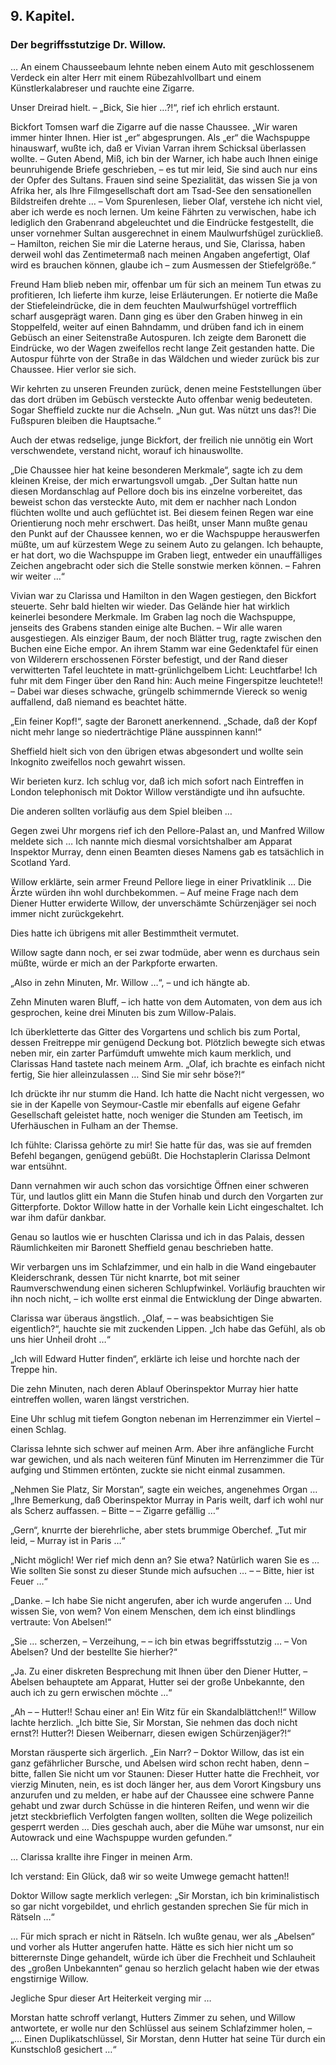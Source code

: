 <h2>9. Kapitel.</h2>
<h3>Der begriffsstutzige Dr. Willow.</h3>

… An einem Chausseebaum lehnte neben einem Auto mit geschlossenem Verdeck ein
alter Herr mit einem Rübezahlvollbart und einem Künstlerkalabreser und rauchte
eine Zigarre.

Unser Dreirad hielt. – „Bick, Sie hier …?!“, rief ich ehrlich erstaunt.

Bickfort Tomsen warf die Zigarre auf die nasse Chaussee. „Wir waren immer
hinter Ihnen. Hier ist „er“ abgesprungen. Als „er“ die Wachspuppe hinauswarf,
wußte ich, daß er Vivian Varran ihrem Schicksal überlassen wollte. – Guten
Abend, Miß, ich bin der Warner, ich habe auch Ihnen einige beunruhigende Briefe
geschrieben, – es tut mir leid, Sie sind auch nur eins der Opfer des Sultans.
Frauen sind seine Spezialität, das wissen Sie ja von Afrika her, als Ihre
Filmgesellschaft dort am Tsad-See den sensationellen Bildstreifen drehte … –
Vom Spurenlesen, lieber Olaf, verstehe ich nicht viel, aber ich werde es noch
lernen. Um keine Fährten zu verwischen, habe ich lediglich den Grabenrand
abgeleuchtet und die Eindrücke festgestellt, die unser vornehmer Sultan
ausgerechnet in einem Maulwurfshügel zurückließ. – Hamilton, reichen Sie mir
die Laterne heraus, und Sie, Clarissa, haben derweil wohl das Zentimetermaß
nach meinen Angaben angefertigt, Olaf wird es brauchen können, glaube ich – zum
Ausmessen der Stiefelgröße.“

Freund Ham blieb neben mir, offenbar um für sich an meinem Tun etwas zu
profitieren, Ich lieferte ihm kurze, leise Erläuterungen. Er notierte die Maße
der Stiefeleindrücke, die in dem feuchten Maulwurfshügel vortrefflich scharf
ausgeprägt waren. Dann ging es über den Graben hinweg in ein Stoppelfeld,
weiter auf einen Bahndamm, und drüben fand ich in einem Gebüsch an einer
Seitenstraße Autospuren. Ich zeigte dem Baronett die Eindrücke, wo der Wagen
zweifellos recht lange Zeit gestanden hatte. Die Autospur führte von der Straße
in das Wäldchen und wieder zurück bis zur Chaussee. Hier verlor sie sich.

Wir kehrten zu unseren Freunden zurück, denen meine Feststellungen über das
dort drüben im Gebüsch versteckte Auto offenbar wenig bedeuteten. Sogar
Sheffield zuckte nur die Achseln. „Nun gut. Was nützt uns das?! Die Fußspuren
bleiben die Hauptsache.“

Auch der etwas redselige, junge Bickfort, der freilich nie unnötig ein Wort
verschwendete, verstand nicht, worauf ich hinauswollte.

„Die Chaussee hier hat keine besonderen Merkmale“, sagte ich zu dem kleinen
Kreise, der mich erwartungsvoll umgab. „Der Sultan hatte nun diesen
Mordanschlag auf Pellore doch bis ins einzelne vorbereitet, das beweist schon
das versteckte Auto, mit dem er nachher nach London flüchten wollte und auch
geflüchtet ist. Bei diesem feinen Regen war eine Orientierung noch mehr
erschwert. Das heißt, unser Mann mußte genau den Punkt auf der Chaussee kennen,
wo er die Wachspuppe herauswerfen müßte, um auf kürzestem Wege zu seinem Auto
zu gelangen. Ich behaupte, er hat dort, wo die Wachspuppe im Graben liegt,
entweder ein unauffälliges Zeichen angebracht oder sich die Stelle sonstwie
merken können. – Fahren wir weiter …“

Vivian war zu Clarissa und Hamilton in den Wagen gestiegen, den Bickfort
steuerte. Sehr bald hielten wir wieder. Das Gelände hier hat wirklich keinerlei
besondere Merkmale. Im Graben lag noch die Wachspuppe, jenseits des Grabens
standen einige alte Buchen. – Wir alle waren ausgestiegen. Als einziger Baum,
der noch Blätter trug, ragte zwischen den Buchen eine Eiche empor. An ihrem
Stamm war eine Gedenktafel für einen von Wilderern erschossenen Förster
befestigt, und der Rand dieser verwitterten Tafel leuchtete in
matt-grünlichgelbem Licht: Leuchtfarbe! Ich fuhr mit dem Finger über den Rand
hin: Auch meine Fingerspitze leuchtete!! – Dabei war dieses schwache, grüngelb
schimmernde Viereck so wenig auffallend, daß niemand es beachtet hätte.

„Ein feiner Kopf!“, sagte der Baronett anerkennend. „Schade, daß der Kopf nicht
mehr lange so niederträchtige Pläne ausspinnen kann!“

Sheffield hielt sich von den übrigen etwas abgesondert und wollte sein
Inkognito zweifellos noch gewahrt wissen.

Wir berieten kurz. Ich schlug vor, daß ich mich sofort nach Eintreffen in
London telephonisch mit Doktor Willow verständigte und ihn aufsuchte.

Die anderen sollten vorläufig aus dem Spiel bleiben …

Gegen zwei Uhr morgens rief ich den Pellore-Palast an, und Manfred Willow
meldete sich … Ich nannte mich diesmal vorsichtshalber am Apparat Inspektor
Murray, denn einen Beamten dieses Namens gab es tatsächlich in Scotland Yard.

Willow erklärte, sein armer Freund Pellore liege in einer Privatklinik … Die
Ärzte würden ihn wohl durchbekommen. – Auf meine Frage nach dem Diener Hutter
erwiderte Willow, der unverschämte Schürzenjäger sei noch immer nicht
zurückgekehrt.

Dies hatte ich übrigens mit aller Bestimmtheit vermutet.

Willow sagte dann noch, er sei zwar todmüde, aber wenn es durchaus sein müßte,
würde er mich an der Parkpforte erwarten.

„Also in zehn Minuten, Mr. Willow …“, – und ich hängte ab.

Zehn Minuten waren Bluff, – ich hatte von dem Automaten, von dem aus ich
gesprochen, keine drei Minuten bis zum Willow-Palais.

Ich überkletterte das Gitter des Vorgartens und schlich bis zum Portal, dessen
Freitreppe mir genügend Deckung bot. Plötzlich bewegte sich etwas neben mir,
ein zarter Parfümduft umwehte mich kaum merklich, und Clarissas Hand tastete
nach meinem Arm. „Olaf, ich brachte es einfach nicht fertig, Sie hier
alleinzulassen … Sind Sie mir sehr böse?!“

Ich drückte ihr nur stumm die Hand. Ich hatte die Nacht nicht vergessen, wo sie
in der Kapelle von Seymour-Castle mir ebenfalls auf eigene Gefahr Gesellschaft
geleistet hatte, noch weniger die Stunden am Teetisch, im Uferhäuschen in
Fulham an der Themse.

Ich fühlte: Clarissa gehörte zu mir! Sie hatte für das, was sie auf fremden
Befehl begangen, genügend gebüßt. Die Hochstaplerin Clarissa Delmont war
entsühnt.

Dann vernahmen wir auch schon das vorsichtige Öffnen einer schweren Tür, und
lautlos glitt ein Mann die Stufen hinab und durch den Vorgarten zur
Gitterpforte. Doktor Willow hatte in der Vorhalle kein Licht eingeschaltet. Ich
war ihm dafür dankbar.

Genau so lautlos wie er huschten Clarissa und ich in das Palais, dessen
Räumlichkeiten mir Baronett Sheffield genau beschrieben hatte.

Wir verbargen uns im Schlafzimmer, und ein halb in die Wand eingebauter
Kleiderschrank, dessen Tür nicht knarrte, bot mit seiner Raumverschwendung
einen sicheren Schlupfwinkel. Vorläufig brauchten wir ihn noch nicht, – ich
wollte erst einmal die Entwicklung der Dinge abwarten.

Clarissa war überaus ängstlich. „Olaf, – – was beabsichtigen Sie eigentlich?“,
hauchte sie mit zuckenden Lippen. „Ich habe das Gefühl, als ob uns hier Unheil
droht …“

„Ich will Edward Hutter finden“, erklärte ich leise und horchte nach der Treppe
hin.

Die zehn Minuten, nach deren Ablauf Oberinspektor Murray hier hatte eintreffen
wollen, waren längst verstrichen.

Eine Uhr schlug mit tiefem Gongton nebenan im Herrenzimmer ein Viertel – einen
Schlag.

Clarissa lehnte sich schwer auf meinen Arm. Aber ihre anfängliche Furcht war
gewichen, und als nach weiteren fünf Minuten im Herrenzimmer die Tür aufging
und Stimmen ertönten, zuckte sie nicht einmal zusammen.

„Nehmen Sie Platz, Sir Morstan“, sagte ein weiches, angenehmes Organ … „Ihre
Bemerkung, daß Oberinspektor Murray in Paris weilt, darf ich wohl nur als
Scherz auffassen. – Bitte – – Zigarre gefällig …“

„Gern“, knurrte der bierehrliche, aber stets brummige Oberchef. „Tut mir leid,
– Murray ist in Paris …“

„Nicht möglich! Wer rief mich denn an? Sie etwa? Natürlich waren Sie es … Wie
sollten Sie sonst zu dieser Stunde mich aufsuchen … – – Bitte, hier ist Feuer
…“

„Danke. – Ich habe Sie nicht angerufen, aber ich wurde angerufen … Und wissen
Sie, von wem? Von einem Menschen, dem ich einst blindlings vertraute: Von
Abelsen!“

„Sie … scherzen, – Verzeihung, – – ich bin etwas begriffsstutzig … – Von
Abelsen? Und der bestellte Sie hierher?“

„Ja. Zu einer diskreten Besprechung mit Ihnen über den Diener Hutter, – Abelsen
behauptete am Apparat, Hutter sei der große Unbekannte, den auch ich zu gern
erwischen möchte …“

„Ah – – Hutter!! Schau einer an! Ein Witz für ein Skandalblättchen!!“ Willow
lachte herzlich. „Ich bitte Sie, Sir Morstan, Sie nehmen das doch nicht ernst?!
Hutter?! Diesen Weibernarr, diesen ewigen Schürzenjäger?!“

Morstan räusperte sich ärgerlich. „Ein Narr? – Doktor Willow, das ist ein ganz
gefährlicher Bursche, und Abelsen wird schon recht haben, denn – bitte, fallen
Sie nicht um vor Staunen: Dieser Hutter hatte die Frechheit, vor vierzig
Minuten, nein, es ist doch länger her, aus dem Vorort Kingsbury uns anzurufen
und zu melden, er habe auf der Chaussee eine schwere Panne gehabt und zwar
durch Schüsse in die hinteren Reifen, und wenn wir die jetzt steckbrieflich
Verfolgten fangen wollten, sollten die Wege polizeilich gesperrt werden … Dies
geschah auch, aber die Mühe war umsonst, nur ein Autowrack und eine Wachspuppe
wurden gefunden.“

… Clarissa krallte ihre Finger in meinen Arm.

Ich verstand: Ein Glück, daß wir so weite Umwege gemacht hatten!!

Doktor Willow sagte merklich verlegen: „Sir Morstan, ich bin kriminalistisch so
gar nicht vorgebildet, und ehrlich gestanden sprechen Sie für mich in Rätseln
…“

… Für mich sprach er nicht in Rätseln. Ich wußte genau, wer als „Abelsen“ und
vorher als Hutter angerufen hatte. Hätte es sich hier nicht um so bitterernste
Dinge gehandelt, würde ich über die Frechheit und Schlauheit des „großen
Unbekannten“ genau so herzlich gelacht haben wie der etwas engstirnige Willow.

Jegliche Spur dieser Art Heiterkeit verging mir …

Morstan hatte schroff verlangt, Hutters Zimmer zu sehen, und Willow antwortete,
er wolle nur den Schlüssel aus seinem Schlafzimmer holen, – „… Einen
Duplikatschlüssel, Sir Morstan, denn Hutter hat seine Tür durch ein Kunstschloß
gesichert …“



